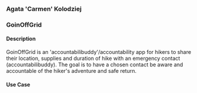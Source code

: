 ### Agata 'Carmen' Kolodziej

### GoinOffGrid

#### Description

GoinOffGrid is an 'accountabilibuddy'/accountability app for hikers to share their location, supplies and duration of hike with an emergency contact (accountabilibuddy). The goal is to have a chosen contact be aware and accountable of the hiker's adventure and safe return.

#### Use Case
